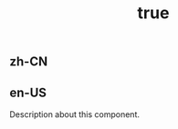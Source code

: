 ﻿---
order: 0
title:
  zh-CN: 辅助线
  en-US: Guideline
---

## zh-CN



## en-US

Description about this component.